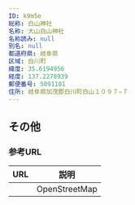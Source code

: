 ```yaml
---
ID: k9m5e
総称: 白山神社
名称: 大山白山神社
名称読み: null
別名: null
都道府県: 岐阜県
区域: 白川町
緯度: 35.6194956
経度: 137.2278939
郵便番号: 5091101
住所: 岐阜県加茂郡白川町白山１０９７−７
---
```


## その他

### 参考URL

| URL | 説明          |
| --- | ------------- |
|     | OpenStreetMap |
